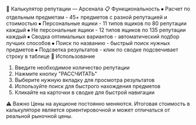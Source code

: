 🧮 Калькулятор репутации — Арсенала
📋 Функциональность
⦁	Расчет по отдельным предметам - 45+ предметов с разной репутацией и стоимостью
⦁	Персональные ящики - 11 типов ящиков по 80 репутации каждый
⦁	Не персональные ящики - 12 типов ящиков по 135 репутации каждый
⦁	Сводка оптимальных вариантов - автоматический подбор лучших способов
⦁	Поиск по названию - быстрый поиск нужных предметов
⦁	Подсветка результатов - клик по сводке подсвечивает строку в таблице
🚀 Использование
1.	Введите необходимое количество репутации
2.	Нажмите кнопку "РАССЧИТАТЬ"
3.	Выберите нужную вкладку для просмотра результатов
4.	Используйте поиск для быстрого нахождения предметов
5.	Кликайте на карточки в сводке для быстрой навигации
   
⚠️ Важно
Цены на аукционе постоянно меняются. Итоговая стоимость в калькуляторе является ориентировочной и может отличаться от реальной рыночной цены.
